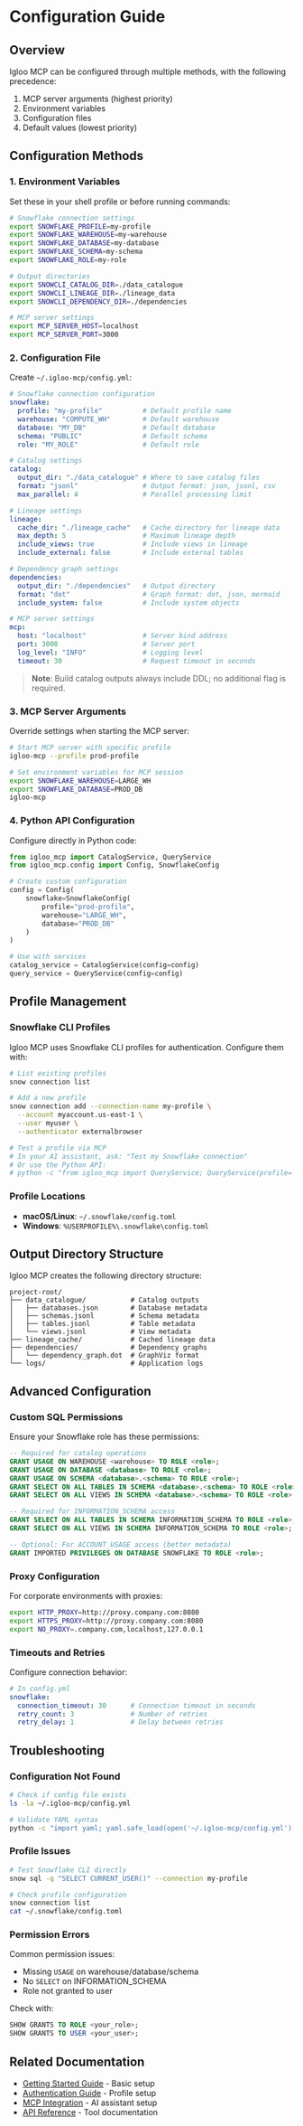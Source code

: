  # Configuration Guide

 ## Overview

 Igloo MCP can be configured through multiple methods, with the following precedence:
 1. MCP server arguments (highest priority)
 2. Environment variables
 3. Configuration files
 4. Default values (lowest priority)

 ## Configuration Methods

 ### 1. Environment Variables

 Set these in your shell profile or before running commands:

 ```bash
 # Snowflake connection settings
 export SNOWFLAKE_PROFILE=my-profile
 export SNOWFLAKE_WAREHOUSE=my-warehouse
 export SNOWFLAKE_DATABASE=my-database
 export SNOWFLAKE_SCHEMA=my-schema
 export SNOWFLAKE_ROLE=my-role

 # Output directories
 export SNOWCLI_CATALOG_DIR=./data_catalogue
 export SNOWCLI_LINEAGE_DIR=./lineage_data
 export SNOWCLI_DEPENDENCY_DIR=./dependencies

 # MCP server settings
 export MCP_SERVER_HOST=localhost
 export MCP_SERVER_PORT=3000
 ```

 ### 2. Configuration File

 Create `~/.igloo-mcp/config.yml`:

 ```yaml
 # Snowflake connection configuration
 snowflake:
   profile: "my-profile"          # Default profile name
   warehouse: "COMPUTE_WH"        # Default warehouse
   database: "MY_DB"              # Default database
   schema: "PUBLIC"               # Default schema
   role: "MY_ROLE"                # Default role

 # Catalog settings
 catalog:
   output_dir: "./data_catalogue" # Where to save catalog files
   format: "jsonl"                # Output format: json, jsonl, csv
   max_parallel: 4                # Parallel processing limit

 # Lineage settings
 lineage:
   cache_dir: "./lineage_cache"   # Cache directory for lineage data
   max_depth: 5                   # Maximum lineage depth
   include_views: true            # Include views in lineage
   include_external: false        # Include external tables

# Dependency graph settings
 dependencies:
   output_dir: "./dependencies"   # Output directory
   format: "dot"                  # Graph format: dot, json, mermaid
   include_system: false          # Include system objects

 # MCP server settings
 mcp:
   host: "localhost"              # Server bind address
   port: 3000                     # Server port
   log_level: "INFO"              # Logging level
   timeout: 30                    # Request timeout in seconds
 ```

> **Note**: Build catalog outputs always include DDL; no additional flag is required.

 ### 3. MCP Server Arguments

 Override settings when starting the MCP server:

 ```bash
 # Start MCP server with specific profile
 igloo-mcp --profile prod-profile

 # Set environment variables for MCP session
 export SNOWFLAKE_WAREHOUSE=LARGE_WH
 export SNOWFLAKE_DATABASE=PROD_DB
 igloo-mcp
 ```

 ### 4. Python API Configuration

 Configure directly in Python code:

 ```python
 from igloo_mcp import CatalogService, QueryService
from igloo_mcp.config import Config, SnowflakeConfig

 # Create custom configuration
 config = Config(
     snowflake=SnowflakeConfig(
         profile="prod-profile",
         warehouse="LARGE_WH",
         database="PROD_DB"
     )
 )

 # Use with services
 catalog_service = CatalogService(config=config)
 query_service = QueryService(config=config)
 ```

 ## Profile Management

 ### Snowflake CLI Profiles

 Igloo MCP uses Snowflake CLI profiles for authentication. Configure them with:

 ```bash
 # List existing profiles
 snow connection list

 # Add a new profile
 snow connection add --connection-name my-profile \
   --account myaccount.us-east-1 \
   --user myuser \
   --authenticator externalbrowser

 # Test a profile via MCP
 # In your AI assistant, ask: "Test my Snowflake connection"
 # Or use the Python API:
 # python -c "from igloo_mcp import QueryService; QueryService(profile='my-profile')"
 ```

 ### Profile Locations

 - **macOS/Linux**: `~/.snowflake/config.toml`
 - **Windows**: `%USERPROFILE%\.snowflake\config.toml`

 ## Output Directory Structure

 Igloo MCP creates the following directory structure:

 ```
 project-root/
 ├── data_catalogue/           # Catalog outputs
 │   ├── databases.json        # Database metadata
 │   ├── schemas.jsonl         # Schema metadata
 │   ├── tables.jsonl          # Table metadata
 │   └── views.jsonl           # View metadata
 ├── lineage_cache/            # Cached lineage data
 ├── dependencies/             # Dependency graphs
 │   └── dependency_graph.dot  # GraphViz format
 └── logs/                     # Application logs
 ```

 ## Advanced Configuration

 ### Custom SQL Permissions

 Ensure your Snowflake role has these permissions:

 ```sql
 -- Required for catalog operations
 GRANT USAGE ON WAREHOUSE <warehouse> TO ROLE <role>;
 GRANT USAGE ON DATABASE <database> TO ROLE <role>;
 GRANT USAGE ON SCHEMA <database>.<schema> TO ROLE <role>;
 GRANT SELECT ON ALL TABLES IN SCHEMA <database>.<schema> TO ROLE <role>;
 GRANT SELECT ON ALL VIEWS IN SCHEMA <database>.<schema> TO ROLE <role>;

 -- Required for INFORMATION_SCHEMA access
 GRANT SELECT ON ALL TABLES IN SCHEMA INFORMATION_SCHEMA TO ROLE <role>;
 GRANT SELECT ON ALL VIEWS IN SCHEMA INFORMATION_SCHEMA TO ROLE <role>;

 -- Optional: For ACCOUNT_USAGE access (better metadata)
 GRANT IMPORTED PRIVILEGES ON DATABASE SNOWFLAKE TO ROLE <role>;
 ```

 ### Proxy Configuration

 For corporate environments with proxies:

 ```bash
 export HTTP_PROXY=http://proxy.company.com:8080
 export HTTPS_PROXY=http://proxy.company.com:8080
 export NO_PROXY=.company.com,localhost,127.0.0.1
 ```

 ### Timeouts and Retries

 Configure connection behavior:

 ```yaml
 # In config.yml
 snowflake:
   connection_timeout: 30      # Connection timeout in seconds
   retry_count: 3              # Number of retries
   retry_delay: 1              # Delay between retries
 ```

 ## Troubleshooting

 ### Configuration Not Found

 ```bash
 # Check if config file exists
 ls -la ~/.igloo-mcp/config.yml

 # Validate YAML syntax
 python -c "import yaml; yaml.safe_load(open('~/.igloo-mcp/config.yml'))"
 ```

 ### Profile Issues

 ```bash
 # Test Snowflake CLI directly
 snow sql -q "SELECT CURRENT_USER()" --connection my-profile

 # Check profile configuration
 snow connection list
 cat ~/.snowflake/config.toml
 ```

 ### Permission Errors

 Common permission issues:
 - Missing `USAGE` on warehouse/database/schema
 - No `SELECT` on INFORMATION_SCHEMA
 - Role not granted to user

 Check with:
 ```sql
 SHOW GRANTS TO ROLE <your_role>;
 SHOW GRANTS TO USER <your_user>;
 ```

 ## Related Documentation

 - [Getting Started Guide](getting-started.md) - Basic setup
 - [Authentication Guide](authentication.md) - Profile setup
 - [MCP Integration](mcp-integration.md) - AI assistant setup
 - [API Reference](api-reference.md) - Tool documentation
